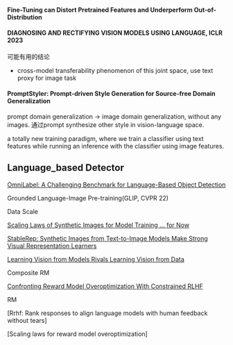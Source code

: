 #### Fine-Tuning can Distort Pretrained Features and Underperform Out-of-Distribution



#### DIAGNOSING AND RECTIFYING VISION MODELS USING LANGUAGE, ICLR 2023

可能有用的结论

* cross-model transferability phenomenon of this joint space, use text proxy for image task

#### PromptStyler: Prompt-driven Style Generation for Source-free Domain Generalization

prompt domain generalization -> image domain generalization, without any images. 通过prompt  synthesize other style in vision-language space.

a totally new training paradigm, where we train a classifier using text features while running an inference with the classifier using image features.



## Language_based Detector

[OmniLabel: A Challenging Benchmark for Language-Based Object Detection](https://arxiv.org/abs/2304.11463)

Grounded Language-Image Pre-training(GLIP, CVPR 22)



Data Scale

[Scaling Laws of Synthetic Images for Model Training ... for Now](https://arxiv.org/abs/2312.04567)

[StableRep: Synthetic Images from Text-to-Image Models Make Strong Visual Representation Learners](https://arxiv.org/abs/2306.00984)

[Learning Vision from Models Rivals Learning Vision from Data](https://arxiv.org/abs/2312.17742)



Composite RM

[Confronting Reward Model Overoptimization With Constrained RLHF](https://openreview.net/attachment?id=gkfUvn0fLU&name=pdf)

RM

[Rrhf: Rank responses to align language models with human feedback without tears]

[Scaling laws for reward model overoptimization]

